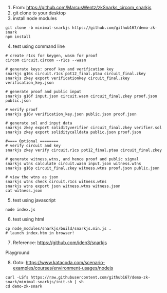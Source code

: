 1. From: https://github.com/MarcusWentz/zkSnarks_circom_snarkjs
2. git clone to your desktop
3. install node modules
```
git clone -b minimal-snarkjs https://github.com/github167/demo-zk-snark
npm install
```
4. test using command line
```
# create r1cs for keygen, wasm for proof
circom circuit.circom --r1cs --wasm

# generate keys: proof key and verification key
snarkjs g16s circuit.r1cs pot12_final.ptau circuit_final.zkey
snarkjs zkey export verificationkey circuit_final.zkey verification_key.json

# generate proof and public input
snarkjs g16f input.json circuit.wasm circuit_final.zkey proof.json public.json

# verify proof
snarkjs g16v verification_key.json public.json proof.json

# generate sol and input data
snarkjs zkey export solidityverifier circuit_final.zkey verifier.sol
snarkjs zkey export soliditycalldata public.json proof.json

#==== Optional ========
# verify circuit and key
snarkjs zkey verify circuit.r1cs pot12_final.ptau circuit_final.zkey

# generate witness.wtns, and hence proof and public signal
snarkjs wtns calculate circuit.wasm input.json witness.wtns
snarkjs g16p circuit_final.zkey witness.wtns proof.json public.json

# view the wtns as json
snarkjs wtns check circuit.r1cs witness.wtns
snarkjs wtns export json witness.wtns witness.json
cat witness.json
```
5. test using javascript
```
node index.js
```
6. test using html
```
cp node_modules/snarkjs/build/snarkjs.min.js .
# launch index.htm in browser!
```
7. Reference: https://github.com/iden3/snarkjs

Playground

8. Goto: https://www.katacoda.com/scenario-examples/courses/environment-usages/nodejs
```
curl -LSfs https://raw.githubusercontent.com/github167/demo-zk-snark/minimal-snarkjs/init.sh | sh
cd demo-zk-snark
```
